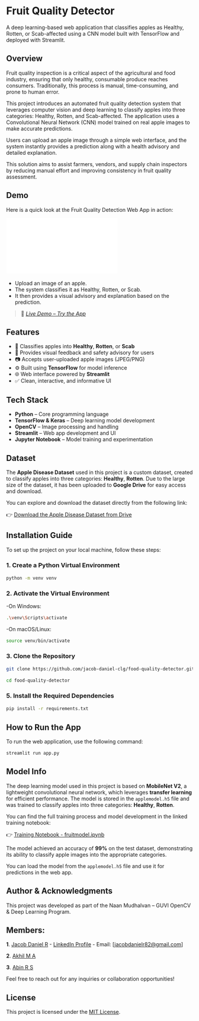 # Fruit Quality Detector

A deep learning-based web application that classifies apples as Healthy, Rotten, or Scab-affected using a CNN model built with TensorFlow and deployed with Streamlit.


## Overview

Fruit quality inspection is a critical aspect of the agricultural and food industry, ensuring that only healthy, consumable produce reaches consumers. Traditionally, this process is manual, time-consuming, and prone to human error.

This project introduces an automated fruit quality detection system that leverages computer vision and deep learning to classify apples into three categories: Healthy, Rotten, and Scab-affected. The application uses a Convolutional Neural Network (CNN) model trained on real apple images to make accurate predictions.

Users can upload an apple image through a simple web interface, and the system instantly provides a prediction along with a health advisory and detailed explanation.

This solution aims to assist farmers, vendors, and supply chain inspectors by reducing manual effort and improving consistency in fruit quality assessment.


## Demo

Here is a quick look at the Fruit Quality Detection Web App in action:

![Fruit Quality Detection Demo](demo.pdf)

- Upload an image of an apple.
- The system classifies it as Healthy, Rotten, or Scab.
- It then provides a visual advisory and explanation based on the prediction.

> 🔗 *[Live Demo – Try the App](https://food-quality-detector-lhyodzh53worpc3a4ehbwh.streamlit.app/)*


## Features

- 🍎 Classifies apples into **Healthy**, **Rotten**, or **Scab**
- 🧠 Provides visual feedback and safety advisory for users
- 📷 Accepts user-uploaded apple images (JPEG/PNG)
- ⚙️ Built using **TensorFlow** for model inference
- 🌐 Web interface powered by **Streamlit**
- ✅ Clean, interactive, and informative UI


## Tech Stack

- **Python** – Core programming language
- **TensorFlow & Keras** – Deep learning model development
- **OpenCV** – Image processing and handling
- **Streamlit** – Web app development and UI
- **Jupyter Notebook** – Model training and experimentation


## Dataset

The **Apple Disease Dataset** used in this project is a custom dataset, created to classify apples into three categories: **Healthy**, **Rotten**. Due to the large size of the dataset, it has been uploaded to **Google Drive** for easy access and download.

You can explore and download the dataset directly from the following link:

👉 [Download the Apple Disease Dataset from Drive](https://drive.google.com/drive/folders/1cqV_C51BThqkjZ932wIgMwLTGcVfDer2?usp=sharing)


## Installation Guide

To set up the project on your local machine, follow these steps:

### 1. Create a Python Virtual Environment

```bash
python -m venv venv
```

### 2. Activate the Virtual Environment

-On Windows:
  ```bash
  .\venv\Scripts\activate
  ```
-On macOS/Linux:
  ```bash
  source venv/bin/activate
  ```

### 3. Clone the Repository

```bash
git clone https://github.com/jacob-daniel-clg/food-quality-detector.git
```
```bash
cd food-quality-detector
```

### 5. Install the Required Dependencies

```bash
pip install -r requirements.txt
```


## How to Run the App

To run the web application, use the following command:

```bash
streamlit run app.py
```


## Model Info

The deep learning model used in this project is based on **MobileNet V2**, a lightweight convolutional neural network, which leverages **transfer learning** for efficient performance. The model is stored in the `applemodel.h5` file and was trained to classify apples into three categories: **Healthy**, **Rotten**.

You can find the full training process and model development in the linked training notebook:

👉 [Training Notebook - fruitmodel.ipynb](https://colab.research.google.com/drive/1_Q566KLMNgmCetmkuNy9gqvQ7Osea_Jt?usp=sharing)

The model achieved an accuracy of **99%** on the test dataset, demonstrating its ability to classify apple images into the appropriate categories.

You can load the model from the `applemodel.h5` file and use it for predictions in the web app.


## Author & Acknowledgments

This project was developed as part of the Naan Mudhalvan – GUVI OpenCV & Deep Learning Program.

## Members:

**1**. [Jacob Daniel R](https://github.com/jacob-daniel-clg) 
       - [LinkedIn Profile](https://www.linkedin.com/in/jacobdanielr)
       - Email: [jacobdanielr82@gmail.com]

**2**. [Akhil M A](https://www.github.com/Akhilma2005) 

**3**. [Abin R S](https://www.github.com/abin-manu)

Feel free to reach out for any inquiries or collaboration opportunities!


## License

This project is licensed under the [MIT License](https://opensource.org/licenses/MIT).

